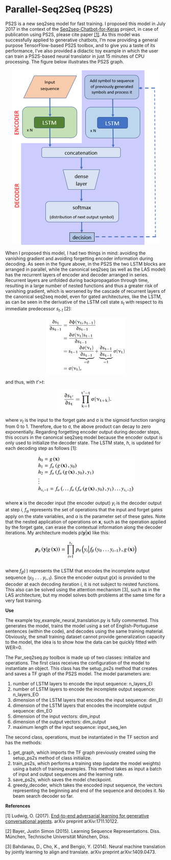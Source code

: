# Parallel-Seq2Seq (PS2S)
PS2S is a new seq2seq model for fast training.
I proposed this model in July 2017 in the context of the [Seq2seq-Chatbot-for-Keras](https://github.com/oswaldoludwig/Seq2seq-Chatbot-for-Keras) project, in case of publication using PS2S, please cite paper [[1]](https://arxiv.org/pdf/1711.10122.pdf). As this model was successfully applied to generative chatbots, I’m now providing a general purpose TensorFlow-based PS2S toolbox, and to give you a taste of its performance, I’ve also provided a didactic toy example in which the user can train a PS2S-based neural translator in just 15 minutes of CPU processing.
The figure below illustrates the PS2S graph.

<p align="center">
  <img width="460" height="550" src="https://github.com/oswaldoludwig/Parallel-Seq2Seq/blob/master/graph.png">
</p>

When I proposed this model, I had two things in mind: avoiding the vanishing gradient and avoiding forgetting encoder information during decoding.
As seen in the figure above, in the PS2S the two LSTM blocks are arranged in parallel, while the canonical seq2seq (as well as the LAS model) has the recurrent layers of encoder and decoder arranged in series. Recurrent layers are unfolded during backpropagation through time, resulting in a large number of nested functions and thus a greater risk of vanishing gradient, which is worsened by the cascade of recurrent layers of the canonical seq2seq model, even for gated architectures, like the LSTM, as can be seen in the derivative of the LSTM cell state *s<sub>t</sub>* with respect to its immediate predecessor *s<sub>t-1</sub>* [2]:

<p align="center">
  <img src="https://github.com/oswaldoludwig/Parallel-Seq2Seq/blob/master/eq1.png">
</p>

and thus, with *t*’>*t*:

<p align="center">
  <img src="https://github.com/oswaldoludwig/Parallel-Seq2Seq/blob/master/eq2.png">
</p>

where *v<sub>t</sub>* is the input to the forget gate and σ is the sigmoid function ranging from 0 to 1. Therefore, due to σ, the above product can decay to zero exponentially.
Regarding forgetting encoder output during decoder steps, this occurs in the canonical seq2seq model because the encoder output is only used to initialize the decoder state. The LSTM state, *h*, is updated for each decoding step as follows [1]: 

<p align="center">
  <img src="https://github.com/oswaldoludwig/Parallel-Seq2Seq/blob/master/eq3.png">
</p>

where **x** is the decoder input (the encoder output) *y<sub>i</sub>* is the decoder output at step *i*, *f<sub>α</sub>* represents the set of operations that the input and forget gates apply on the state variables, and *α* is the parameter set of these gates.
Note that the nested application of operations on **x**, such as the operation applied by the forget gate, can erase the contextual information along the decoder iterations. My architecture models p(**y**|**x**) like this:

<p align="center">
  <img src="https://github.com/oswaldoludwig/Parallel-Seq2Seq/blob/master/eq4.png">
</p>

where *f<sub>β</sub>*(·) represents the LSTM that encodes the incomplete output sequence (*y*<sub>0</sub> . . . *y*<sub>i−1</sub>). Since the encoder output *g*(*x*) is provided to the decoder at each decoding iteration *i*, it is not subject to nested functions. This also can be solved using the attention mechanism [3], such as in the LAS architecture, but my model solves both problems at the same time for a very fast training.


**Use**


The example toy_example_neural_translation.py is fully commented. This generates the model, trains the model using a set of English-Portuguese sentences (within the code), and decodes using the same training material. Obviously, the small training dataset cannot provide generalization capacity to the model, the idea is to show how the data can be quickly fitted with WER=0.   

The Par_seq2seq.py toolbox is made up of two classes: initialize and operations. The first class receives the configuration of the model to instantiate an object. This class has the setup_ps2s method that creates and saves a TF graph of the PS2S model. The model parameters are:

1.	number of LSTM layers to encode the input sequence: n_layers_EI
2.	number of LSTM layers to encode the incomplete output sequence: n_layers_EO
3.	dimension of the LSTM layers that encodes the input sequence: dim_EI
4.	dimension of the LSTM layers that encodes the incomplete output sequence: dim_EO
5.	dimension of the input vectors: dim_input
6.	dimension of the output vectors: dim_output
7.	maximum length of the input sequence: input_seq_len

The second class, operations, must be instantiated in the TF section and has the methods:

1.	get_graph, which imports the TF graph previously created using the setup_ps2s method of class initialize.
2.	train_ps2s, which performs a training step (update the model weights) using a batch of training examples. This method takes as input a batch of input and output sequences and the learning rate.
3.	save_ps2s, which saves the model checkpoint.
4.	greedy_decoder, which takes the encoded input sequence, the vectors representing the beginning and end of the sequence and decodes it. No beam search decoder so far.


**References**


[1] Ludwig, O. (2017). [End-to-end adversarial learning for generative conversational agents](https://www.researchgate.net/publication/321347271_End-to-end_Adversarial_Learning_for_Generative_Conversational_Agents). arXiv preprint arXiv:1711.10122.

[2] Bayer, Justin Simon (2015). Learning Sequence Representations. Diss. München, Technische Universität München, Diss.

[3] Bahdanau, D., Cho, K., and Bengio, Y. (2014). Neural machine translation by jointly learning to align and translate. arXiv preprint arXiv:1409.0473.
